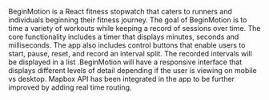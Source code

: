BeginMotion is a React fitness stopwatch that caters to runners and individuals beginning their fitness journey. The goal of BeginMotion is to time a variety of workouts while keeping a record of sessions over time.  The core functionality includes a timer that displays minutes, seconds and milliseconds. The app also includes control buttons that enable users to start, pause, reset, and record an interval split. The recorded intervals will be displayed in a list .BeginMotion will have a responsive interface that displays different levels of detail depending if the user is viewing on mobile vs desktop.  Mapbox API has been integrated in the app to be further improved by adding real time routing.

